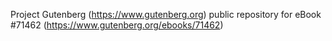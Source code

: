 Project Gutenberg (https://www.gutenberg.org) public repository
for eBook #71462 (https://www.gutenberg.org/ebooks/71462)
